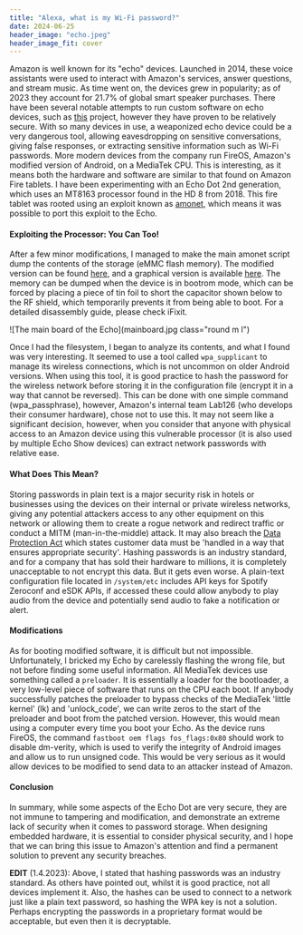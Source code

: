 ```yaml
---
title: "Alexa, what is my Wi-Fi password?"
date: 2024-06-25
header_image: "echo.jpeg"
header_image_fit: cover
---
```


Amazon is well known for its "echo" devices. Launched in 2014, these voice assistants were used to interact with Amazon's services, answer questions, and stream music. As time went on, the devices grew in popularity; as of 2023 they account for 21.7% of global smart speaker purchases. There have been several notable attempts to run custom software on echo devices, such as [this](https://github.com/echohacking/wiki/wiki/Echo) project, however they have proven to be relatively secure. With so many devices in use, a weaponized echo device could be a very dangerous tool, allowing eavesdropping on sensitive conversations, giving false responses, or extracting sensitive information such as Wi-Fi passwords. More modern devices from the company run FireOS, Amazon's modified version of Android, on a MediaTek CPU. This is interesting, as it means both the hardware and software are similar to that found on Amazon Fire tablets. I have been experimenting with an Echo Dot 2nd generation, which uses an MT8163 processor found in the HD 8 from 2018. This fire tablet was rooted using an exploit known as [amonet](https://github.com/xyzz/amonet), which means it was possible to port this exploit to the Echo.

#### Exploiting the Processor: You Can Too!

After a few minor modifications, I managed to make the main amonet script dump the contents of the storage (eMMC flash memory). The modified version can be found [here](https://github.com/Dragon863/amonet-echo), and a graphical version is available [here](https://github.com/Dragon863/amonet-graphical/releases). The memory can be dumped when the device is in bootrom mode, which can be forced by placing a piece of tin foil to short the capacitor shown below to the RF shield, which temporarily prevents it from being able to boot. For a detailed disassembly guide, please check iFixit.

![The main board of the Echo](mainboard.jpg class="round m l")

Once I had the filesystem, I began to analyze its contents, and what I found was very interesting. It seemed to use a tool called `wpa_supplicant` to manage its wireless connections, which is not uncommon on older Android versions. When using this tool, it is good practice to hash the password for the wireless network before storing it in the configuration file (encrypt it in a way that cannot be reversed). This can be done with one simple command (wpa_passphrase), however, Amazon's internal team Lab126 (who develops their consumer hardware), chose not to use this. It may not seem like a significant decision, however, when you consider that anyone with physical access to an Amazon device using this vulnerable processor (it is also used by multiple Echo Show devices) can extract network passwords with relative ease.

#### What Does This Mean?

Storing passwords in plain text is a major security risk in hotels or businesses using the devices on their internal or private wireless networks, giving any potential attackers access to any other equipment on this network or allowing them to create a rogue network and redirect traffic or conduct a MITM (man-in-the-middle) attack. It may also breach the [Data Protection Act](https://www.gov.uk/data-protection) which states customer data must be 'handled in a way that ensures appropriate security'. Hashing passwords is an industry standard, and for a company that has sold their hardware to millions, it is completely unacceptable to not encrypt this data. But it gets even worse. A plain-text configuration file located in `/system/etc` includes API keys for Spotify Zeroconf and eSDK APIs, if accessed these could allow anybody to play audio from the device and potentially send audio to fake a notification or alert.

#### Modifications

As for booting modified software, it is difficult but not impossible. Unfortunately, I bricked my Echo by carelessly flashing the wrong file, but not before finding some useful information. All MediaTek devices use something called a `preloader`. It is essentially a loader for the bootloader, a very low-level piece of software that runs on the CPU each boot. If anybody successfully patches the preloader to bypass checks of the MediaTek 'little kernel' (lk) and 'unlock_code', we can write zeros to the start of the preloader and boot from the patched version. However, this would mean using a computer every time you boot your Echo. As the device runs FireOS, the command `fastboot oem flags fos_flags:0x80` should work to disable dm-verity, which is used to verify the integrity of Android images and allow us to run unsigned code. This would be very serious as it would allow devices to be modified to send data to an attacker instead of Amazon.

#### Conclusion

In summary, while some aspects of the Echo Dot are very secure, they are not immune to tampering and modification, and demonstrate an extreme lack of security when it comes to password storage. When designing embedded hardware, it is essential to consider physical security, and I hope that we can bring this issue to Amazon's attention and find a permanent solution to prevent any security breaches.

**EDIT** (1.4.2023): Above, I stated that hashing passwords was an industry standard. As others have pointed out, whilst it is good practice, not all devices implement it. Also, the hashes can be used to connect to a network just like a plain text password, so hashing the WPA key is not a solution. Perhaps encrypting the passwords in a proprietary format would be acceptable, but even then it is decryptable.
